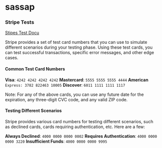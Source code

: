 # sassap


### Stripe Tests

[Stipes Test Docu](https://stripe.com/docs/testing#international-cards)

Stripe provides a set of test card numbers that you can use to simulate
different scenarios during your testing phase. Using these test cards, you can
test successful transactions, specific error messages, and other edge cases.

#### Common Test Card Numbers
**Visa**: `4242 4242 4242 4242`
**Mastercard**: `5555 5555 5555 4444`
**American** `Express: 3782 822463 10005`
**Discover**: `6011 1111 1111 1117`

Note: For any of the above cards, you can use any future date for the
expiration, any three-digit CVC code, and any valid ZIP code.

#### Testing Different Scenarios
Stripe provides various card numbers for testing different scenarios, such as
declined cards, cards requiring authentication, etc. Here are a few:

**Always Declined**: `4000 0000 0000 0002`
**Requires Authentication**: `4000 0000 0000 3220`
**Insufficient Funds**: `4000 0000 0000 9995`

